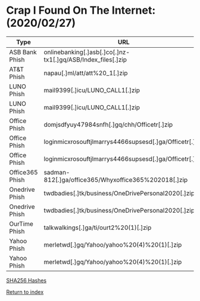 # Crap I Found On The Internet: (2020/02/27)

| Type            | URL                                                          | IP                    | Exfil Email(s)                                |
| --------------- | ------------------------------------------------------------ | --------------------- | --------------------------------------------- |
| ASB Bank Phish  | onlinebanking[.]asb[.]co[.]nz-tx1[.]gq/ASB/Index_files[.]zip | 54[.]205[.]148[.]239  | N/A                                           |
| AT&T Phish      | napau[.]ml/att/att%20_1[.]zip                                | 178[.]159[.]36[.]97   | beccahenson5@gmail[.]com                      |
| LUNO Phish      | mail9399[.]icu/LUNO_CALL1[.]zip                              | 102[.]130[.]115[.]253 | eduarda[.]mandlate25@gmail[.]com              |
| LUNO Phish      | mail9399[.]icu/LUNO_CALL1[.]zip                              | 102[.]130[.]115[.]253 | lunoupdate@yandex[.]com                       |
| Office Phish    | domjsdfyuy47984snfh[.]gq/chh/Officetr[.]zip                  | 178[.]159[.]36[.]96   | email[.]lucifer@yandex[.]com                  |
| Office Phish    | loginmicxrosouftjlmarrys4466supsesd[.]ga/Officetr[.]zip      | 178[.]159[.]36[.]96   | email[.]lucifer@yandex[.]com                  |
| Office Phish    | loginmicxrosouftjlmarrys4466supsesd[.]ga/Officetr[.]zip      | 178[.]159[.]36[.]96   | jaja@officialconnectiz[.]com                  |
| Office365 Phish | sadman-812[.]ga/office365/Whyxoffice365%202018[.]zip         | 54[.]93[.]242[.]137   | N/A (hasn't been set up yet)                  |
| Onedrive Phish  | twdbadies[.]tk/business/OneDrivePersonal2020[.]zip           | 192[.]210[.]199[.]66  | kensteinman[.]walkervvorldtrade@outlook[.]com |
| Onedrive Phish  | twdbadies[.]tk/business/OneDrivePersonal2020[.]zip           | 192[.]210[.]199[.]66  | raymond012020@gmail[.]com                     |
| OurTime Phish   | talkwalkings[.]ga/ti/ourt2%20(1)[.]zip                       | 192[.]210[.]199[.]66  | tottimail11@gmail[.]com                       |
| Yahoo Phish     | merletwd[.]gq/Yahoo/yahoo%20(4)%20(1)[.]zip                  | 198[.]23[.]213[.]235  | mybizarena@yahoo[.]com                        |
| Yahoo Phish     | merletwd[.]gq/Yahoo/yahoo%20(4)%20(1)[.]zip                  | 198[.]23[.]213[.]235  | myteam5000k@gmail[.]com                       |

[SHA256 Hashes](//crap-i-found-2020-02-27-sha256sums.txt)

[Return to index](/)